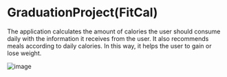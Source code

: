 # GraduationProject(FitCal)
The application calculates the amount of calories the user should consume daily with the information it receives from the user. It also recommends meals according to daily calories. In this way, it helps the user to gain or lose weight.

![image](https://github.com/kaansimseq/GraduationProject/assets/114625102/e37677fc-eb9f-4404-b66c-96e6fc8de6c9)
